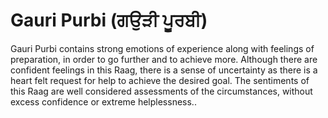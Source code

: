 # Gauri Purbi (ਗਉੜੀ ਪੂਰਬੀ)

Gauri Purbi contains strong emotions of experience along with feelings of preparation, in order to go further and to achieve more. Although there are confident feelings in this Raag, there is a sense of uncertainty as there is a heart felt request for help to achieve the desired goal. The sentiments of this Raag are well considered assessments of the circumstances, without excess confidence or extreme helplessness..
